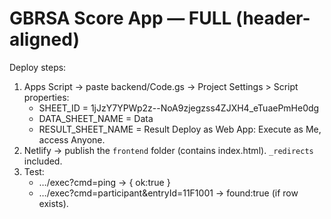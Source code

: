 # GBRSA Score App — FULL (header-aligned)
Deploy steps:
1) Apps Script → paste backend/Code.gs → Project Settings > Script properties:
   - SHEET_ID = 1jJzY7YPWp2z--NoA9zjegzss4ZJXH4_eTuaePmHe0dg
   - DATA_SHEET_NAME = Data
   - RESULT_SHEET_NAME = Result
   Deploy as Web App: Execute as Me, access Anyone.
2) Netlify → publish the `frontend` folder (contains index.html). `_redirects` included.
3) Test:
   - …/exec?cmd=ping → { ok:true }
   - …/exec?cmd=participant&entryId=11F1001 → found:true (if row exists).
